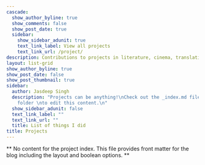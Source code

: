 ```yaml
---
cascade:
  show_author_byline: true
  show_comments: false
  show_post_date: true
  sidebar:
    show_sidebar_adunit: true
    text_link_label: View all projects
    text_link_url: /project/
description: Contributions to projects in literature, cinema, translation and software   
layout: list-grid
show_author_byline: true
show_post_date: false
show_post_thumbnail: true
sidebar:
  author: Jasdeep Singh
  description: "Projects can be anything!\nCheck out the _index.md file in the /project
    folder \nto edit this content.\n"
  show_sidebar_adunit: false
  text_link_label: ""
  text_link_url: ""
  title: List of things I did
title: Projects
---
```


** No content for the project index. This file provides front matter for the blog including the layout and boolean options. **
